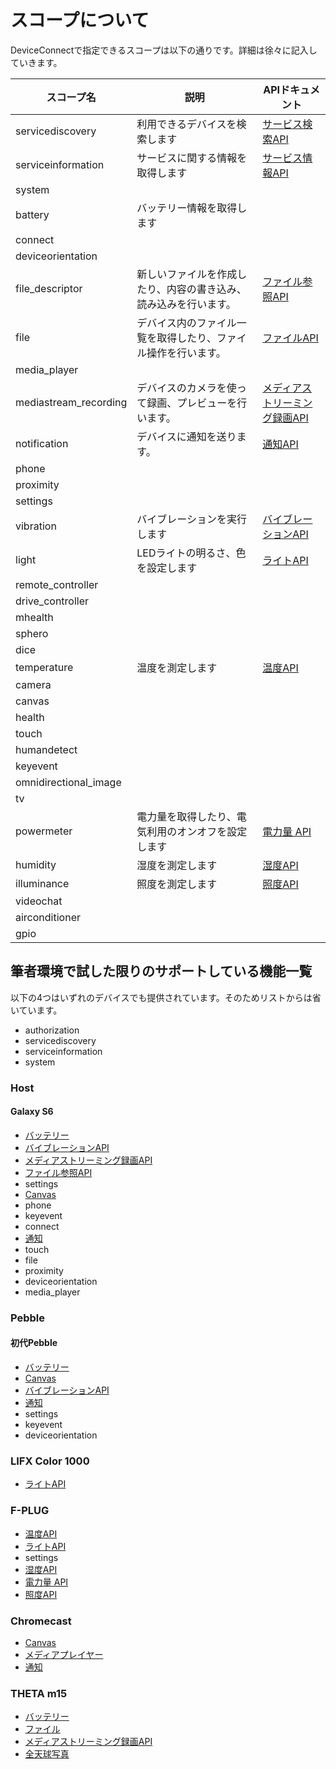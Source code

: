 # スコープについて

DeviceConnectで指定できるスコープは以下の通りです。詳細は徐々に記入していきます。

|スコープ名|説明|APIドキュメント|
|--------|----|----|
|servicediscovery|利用できるデバイスを検索します|[サービス検索API](/webapi/servicediscovery/)|
|serviceinformation|サービスに関する情報を取得します|[サービス情報API](/webapi/serviceinformation/)|
|system|&nbsp;|&nbsp;|
|battery|バッテリー情報を取得します|&nbsp;|
|connect|&nbsp;|&nbsp;|
|deviceorientation|&nbsp;|&nbsp;|
|file_descriptor|新しいファイルを作成したり、内容の書き込み、読み込みを行います。|[ファイル参照API](/webapi/file_descriptor)|
|file|デバイス内のファイル一覧を取得したり、ファイル操作を行います。|[ファイルAPI](/webapi/file)|
|media_player|&nbsp;|&nbsp;|
|mediastream_recording|デバイスのカメラを使って録画、プレビューを行います。|[メディアストリーミング録画API](/webapi/mediastream_recording)|
|notification|デバイスに通知を送ります。|[通知API](/webapi/notification)|
|phone|&nbsp;|&nbsp;|
|proximity|&nbsp;|&nbsp;|
|settings|&nbsp;|&nbsp;|
|vibration|バイブレーションを実行します|[バイブレーションAPI](/webapi/vibration/)|
|light|LEDライトの明るさ、色を設定します|[ライトAPI](/webapi/light)|
|remote_controller|&nbsp;|&nbsp;|
|drive_controller|&nbsp;|&nbsp;|
|mhealth|&nbsp;|&nbsp;|
|sphero|&nbsp;|&nbsp;|
|dice|&nbsp;|&nbsp;|
|temperature|温度を測定します|[温度API](/webapi/temperature/)|
|camera|&nbsp;|&nbsp;|
|canvas|&nbsp;|&nbsp;|
|health|&nbsp;|&nbsp;|
|touch|&nbsp;|&nbsp;|
|humandetect|&nbsp;|&nbsp;|
|keyevent|&nbsp;|&nbsp;|
|omnidirectional_image|&nbsp;|&nbsp;|
|tv|&nbsp;|&nbsp;|
|powermeter|電力量を取得したり、電気利用のオンオフを設定します|[電力量 API](/webapi/powermeter/)|
|humidity|湿度を測定します|[湿度API](/webapi/humidity/)|
|illuminance|照度を測定します|[照度API](/webapi/illuminance/)|
|videochat|&nbsp;|&nbsp;|
|airconditioner|&nbsp;|&nbsp;|
|gpio|&nbsp;|&nbsp;|

## 筆者環境で試した限りのサポートしている機能一覧

以下の4つはいずれのデバイスでも提供されています。そのためリストからは省いています。

- authorization
- servicediscovery
- serviceinformation
- system

### Host

#### Galaxy S6

- [バッテリー](/webapi/battery)
- [バイブレーションAPI](/webapi/vibration/)
- [メディアストリーミング録画API](/webapi/mediastream_recording)
- [ファイル参照API](/webapi/file_descriptor)
- settings
- [Canvas](/webapi/canvas)
- phone
- keyevent
- connect
- [通知](/webapi/notification)
- touch
- file
- proximity
- deviceorientation
- media_player

### Pebble

#### 初代Pebble

- [バッテリー](/webapi/battery)
- [Canvas](/webapi/canvas)
- [バイブレーションAPI](/webapi/vibration/)
- [通知](/webapi/notification)
- settings
- keyevent
- deviceorientation

### LIFX Color 1000

- [ライトAPI](/webapi/light)

### F-PLUG

- [温度API](/webapi/temperature/)
- [ライトAPI](/webapi/light)
- settings
- [湿度API](/webapi/humidity/)
- [電力量 API](/webapi/powermeter/)
- [照度API](/webapi/illuminance/)

### Chromecast

- [Canvas](/webapi/canvas)
- [メディアプレイヤー](/webapi/media_player)
- [通知](/webapi/notification)

### THETA m15

- [バッテリー](/webapi/battery)
- [ファイル](/webapi/file)
- [メディアストリーミング録画API](/webapi/mediastream_recording)
- [全天球写真](/webapi/omnidirectional_image)
